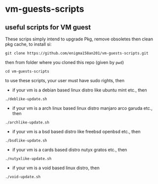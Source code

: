 # vm-guests-scripts
## useful scripts for VM guest

These scrips simply intend to upgrade Pkg, remove obsoletes then clean pkg cache, to install si:
```
git clone https://github.com/enigma158an201/vm-guests-scripts.git
```
then from folder where you cloned this repo (given by ```pwd```)
```
cd vm-guests-scripts
```
to use these scripts, your user must have sudo rights, then
- if your vm is a debian based linux distro like ubuntu mint etc., then
```
./deblike-update.sh
```
- if your vm is a arch linux based linux distro manjaro arco garuda etc., then
```
./archlike-update.sh
```
- if your vm is a bsd based distro like freebsd openbsd etc., then
```
./bsdlike-update.sh
```
- if your vm is a cards based distro nutyx gratos etc., then
```
./nutyxlike-update.sh
```
- if your vm is a void based linux distro, then
```
./void-update.sh
```
